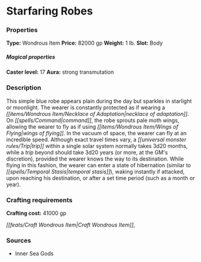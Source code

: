 ﻿---
Title: "Starfaring Robes"
Type: "Wondrous Item"
Price: "82000 gp"
Weight: "1 lb."
Slot: "Body"
Caster level: "17"
Aura: "strong transmutation"
Description: |
  "This simple blue robe appears plain during the day but sparkles in starlight or moonlight. The wearer is constantly protected as if wearing a _necklace of adaptation_. On command, the robe sprouts pale moth wings, allowing the wearer to fly as if using _wings of flying_. In the vacuum of space, the wearer can fly at an incredible speed. Although exact travel times vary, a trip within a single solar system normally takes 3d20 months, while a trip beyond should take 3d20 years (or more, at the GM's discretion), provided the wearer knows the way to its destination. While flying in this fashion, the wearer can enter a state of hibernation (similar to _temporal stasis_), waking instantly if attacked, upon reaching his destination, or after a set time period (such as a month or year)."
Crafting cost: "41000 gp"
Sources: "['Inner Sea Gods']"
---

# Starfaring Robes

### Properties

**Type:** Wondrous Item **Price:** 82000 gp **Weight:** 1 lb. **Slot:** Body

##### Magical properties

**Caster level:** 17 **Aura:** strong transmutation

### Description

This simple blue robe appears plain during the day but sparkles in starlight or moonlight. The wearer is constantly protected as if wearing a _[[items/Wondrous Item/Necklace of Adaptation|necklace of adaptation]]_. On _[[spells/Command|command]]_, the robe sprouts pale moth wings, allowing the wearer to fly as if using _[[items/Wondrous Item/Wings of Flying|wings of flying]]_. In the vacuum of space, the wearer can fly at an incredible speed. Although exact travel times vary, a _[[universal monster rules/Trip|trip]]_ within a single solar system normally takes 3d20 months, while a _trip_ beyond should take 3d20 years (or more, at the GM's discretion), provided the wearer knows the way to its destination. While flying in this fashion, the wearer can enter a state of hibernation (similar to _[[spells/Temporal Stasis|temporal stasis]]_), waking instantly if attacked, upon reaching his destination, or after a set time period (such as a month or year).

### Crafting requirements

**Crafting cost:** 41000 gp

_[[feats/Craft Wondrous Item|Craft Wondrous Item]]_,

### Sources

* Inner Sea Gods